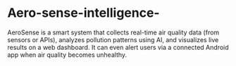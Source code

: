 # Aero-sense-intelligence-
AeroSense is a smart system that collects real-time air quality data (from sensors or APIs), analyzes pollution patterns using AI, and visualizes live results on a web dashboard. It can even alert users via a connected Android app when air quality becomes unhealthy.
